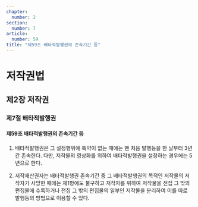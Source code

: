 ```yaml
---
chapter:
  number: 2
section:
  number: 7
article:
  number: 59
title: "제59조 배타적발행권의 존속기간 등"
---
```

# 저작권법

## 제2장 저작권

### 제7절 배타적발행권

#### 제59조 배타적발행권의 존속기간 등

1. 배타적발행권은 그 설정행위에 특약이 없는 때에는 맨 처음 발행등을 한 날부터 3년간 존속한다. 다만, 저작물의 영상화를 위하여 배타적발행권을 설정하는 경우에는 5년으로 한다.

2. 저작재산권자는 배타적발행권 존속기간 중 그 배타적발행권의 목적인 저작물의 저작자가 사망한 때에는 제1항에도 불구하고 저작자를 위하여 저작물을 전집 그 밖의 편집물에 수록하거나 전집 그 밖의 편집물의 일부인 저작물을 분리하여 이를 따로 발행등의 방법으로 이용할 수 있다.

